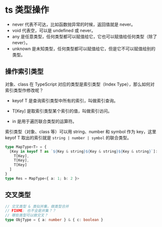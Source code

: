 # ts 类型操作

- never 代表不可达，比如函数抛异常的时候，返回值就是 never。
- void 代表空，可以是 undefined 或 never。
- any 是任意类型，任何类型都可以赋值给它，它也可以赋值给任何类型（除了 never）。
- unknown 是未知类型，任何类型都可以赋值给它，但是它不可以赋值给别的类型。

## 操作索引类型

对象、class 在 TypeScript 对应的类型是索引类型（Index Type），那么如何对索引类型作修改呢？

- keyof T 是查询索引类型中所有的索引，叫做索引查询。

- T[Key] 是取索引类型某个索引的值，叫做索引访问。

- in 是用于遍历联合类型的运算符。

索引类型（对象、class 等）可以用 string、number 和 symbol 作为 key，这里 keyof T 取出的索引就是 `string | number | symbol` 的联合类型。

```ts
type MapType<T> = {
  [Key in keyof T as `${Key & string}${Key & string}${Key & string}`]: [
    T[Key],
    T[Key],
    T[Key]
  ]
}
type Res = MapType<{ a: 1; b: 2 }>
```

## 交叉类型

```ts
// 交叉类型 & 类似并集，做类型合并
// FIXME: 也不全是并集？？
// 哪些类型可以做交叉？
type ObjType = { a: number } & { c: boolean }
```
